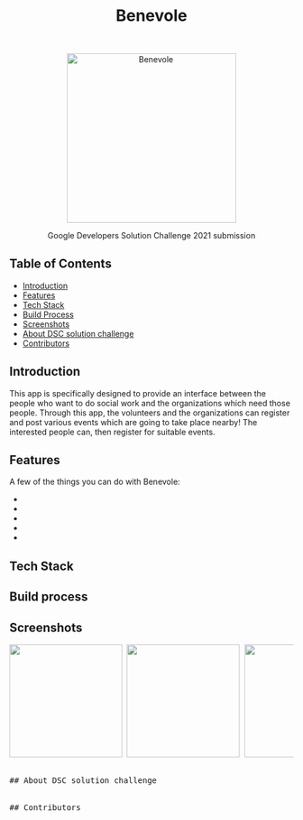 <h1 align="center"> Benevole </h1> <br>
<p align="center">
<img alt="Benevole" title="Benevole" src="https://github.com/chinmaychahar/benevole/blob/master/screenshots/benevole logo.png" width="300">
 </p>
 
<p align="center">
  Google Developers Solution Challenge 2021 submission
</p>


## Table of Contents

- [Introduction](#introduction)
- [Features](#features)
- [Tech Stack](#tech-stack)
- [Build Process](#build-process)
- [Screenshots](#screenshots)
- [About DSC solution challenge](#about-dsc-solution-challenge)
- [Contributors](#contributors)

## Introduction
This app is specifically designed to provide an interface between the people who want to do social work and the organizations which need those people. Through this app, the volunteers and the organizations can register and post various events which are going to take place nearby! The interested people can, then register for suitable events.

## Features

A few of the things you can do with Benevole:

* 
* 
* 
* 
* 

## Tech Stack

## Build process

## Screenshots 
<pre>
<img src = "https://github.com/chinmaychahar/benevole/blob/master/screenshots/splash screen.jpg" width = "200"> <img src = "https://github.com/chinmaychahar/benevole/blob/master/screenshots/Login screen.jpg" width = "200"> <img src = "https://github.com/chinmaychahar/benevole/blob/master/screenshots/signup screen.jpg" width = "200"> <img src = "https://github.com/chinmaychahar/benevole/blob/master/screenshots/Email Verification.png" width = "200"> <img src = "https://github.com/chinmaychahar/benevole/blob/master/screenshots/Dashboard screen.jpg" width = "200"> <img src = "https://github.com/chinmaychahar/benevole/blob/master/screenshots/UserProfile screen.jpg" width = "200"> <img src = "https://github.com/chinmaychahar/benevole/blob/master/screenshots/Postevents screen.jpg" width = "200"> <img src = "https://github.com/chinmaychahar/benevole/blob/master/screenshots/ShowEvents screen.jpg" width = "200"> 
<pre>

## About DSC solution challenge


## Contributors

